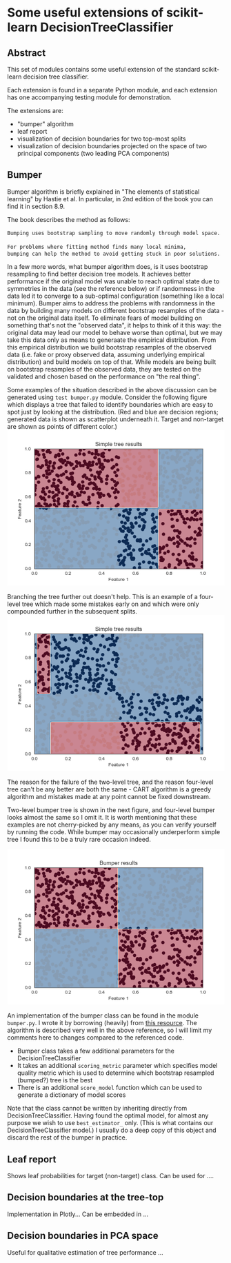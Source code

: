 # Some useful extensions of scikit-learn DecisionTreeClassifier

## Abstract

This set of modules contains some useful extension of the standard scikit-learn decision tree classifier.

Each extension is found in a separate Python module, and each extension has one accompanying testing module for demonstration.

The extensions are:
* "bumper" algorithm
* leaf report
* visualization of decision boundaries for two top-most splits
* visualization of decision boundaries projected on the space of two principal components (two leading PCA components)

## Bumper
Bumper algorithm is briefly explained in "The elements of statistical learning" by Hastie et al.
In particular, in 2nd edition of the book you can find it in section 8.9.

The book describes the method as follows:

```
Bumping uses bootstrap sampling to move randomly through model space. 

For problems where fitting method finds many local minima, 
bumping can help the method to avoid getting stuck in poor solutions.
```

In a few more words, what bumper algorithm does, is it uses bootstrap resampling to find better decision tree models. It achieves better performance if the original model was unable to reach optimal state due to symmetries in the data (see the reference below) or if randomness in the data led it to converge to a sub-optimal configuration (something like a local minimum).
Bumper aims to address the problems with randomness in the data by building many models on different bootstrap resamples of the data - not on the original data itself. To eliminate fears of model building on something that's not the "observed data", it helps to think of it this way: the original data may lead our model to behave worse than optimal, but we may take this data only as means to generaate the empirical distribution. From this empirical distribution we build bootstrap resamples of the observed data (i.e. fake or proxy observed data, assuming underlying empirical distribution) and build models on top of that.
While models are being built on bootstrap resamples of the observed data, they are tested on the validated and chosen based on the performance on "the real thing".

Some examples of the situation described in the above discussion can be generated using ```test bumper.py``` module. 
Consider the following figure which displays a tree that failed to identify boundaries which are easy to spot just by looking at the distribution. (Red and blue are decision regions; generated data is shown as scatterplot underneath it. Target and non-target are shown as points of different color.)
![simple two-level tree](two_level_tree.png)

Branching the tree further out doesn't help. This is an example of a four-level tree which made some mistakes early on and which were only compounded further in the subsequent splits.
![simple four-level tree](four_level_tree.png)

The reason for the failure of the two-level tree, and the reason four-level tree can't be any better are both the same - CART algorithm is a greedy algorithm and mistakes made at any point cannot be fixed downstream.

Two-level bumper tree is shown in the next figure, and four-level bumper looks almost the same so I omit it.
It is worth mentioning that these examples are not cherry-picked by any means, as you can verify yourself by running the code. While bumper may occasionally underperform simple tree I found this to be a truly rare occasion indeed. 

![two-level bumper tree](two_level_bumper.png)

An implementation of the bumper class can be found in the module ```bumper.py```. I wrote it by borrowing (heavily) from [this resource](https://betatim.github.io/posts/bumping/). 
The algorithm is described very well in the above reference, so I will limit my comments here to changes compared to the referenced code.

* Bumper class takes a few additional parameters for the DecisionTreeClassifier
* It takes an additional ```scoring_metric``` parameter which specifies model quality metric which is used to determine which bootstrap resampled (bumped?) tree is the best
* There is an additional ```score_model``` function which can be used to generate a dictionary of model scores

Note that the class cannot be written by inheriting directly from DecisionTreeClassifier. Having found the optimal model, for almost any purpose we wish to use ```best_estimator_``` only. (This is what contains our DecisionTreeClassifier model.) I usually do a deep copy of this object and discard the rest of the bumper in practice.


## Leaf report
Shows leaf probabilities for target (non-target) class. Can be used for ....

## Decision boundaries at the tree-top
Implementation in Plotly...
Can be embedded in ...

## Decision boundaries in PCA space
Useful for qualitative estimation of tree performance ...